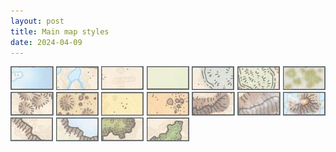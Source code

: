 ```yaml
---
layout: post
title: Main map styles
date: 2024-04-09
---
```

<img src="https://raw.githubusercontent.com/jonovotny/vectorized-realms/gh-pages/images/legend/Oceans.PNG" />

<img src="https://raw.githubusercontent.com/jonovotny/vectorized-realms/gh-pages/images/legend/Plains.PNG" />

<img src="https://raw.githubusercontent.com/jonovotny/vectorized-realms/gh-pages/images/legend/Swamps.PNG" />

<img src="https://raw.githubusercontent.com/jonovotny/vectorized-realms/gh-pages/images/legend/Hills.PNG" />

<img src="https://raw.githubusercontent.com/jonovotny/vectorized-realms/gh-pages/images/legend/Deserts.PNG" />

<img src="https://raw.githubusercontent.com/jonovotny/vectorized-realms/gh-pages/images/legend/Mountains.PNG" />

<img src="https://raw.githubusercontent.com/jonovotny/vectorized-realms/gh-pages/images/legend/Cliffs.PNG" />

<img src="https://raw.githubusercontent.com/jonovotny/vectorized-realms/gh-pages/images/legend/Forests.PNG" />